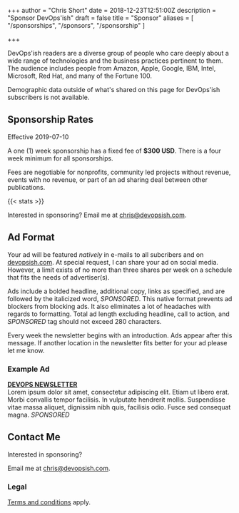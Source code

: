 +++
author = "Chris Short"
date = 2018-12-23T12:51:00Z
description = "Sponsor DevOps'ish"
draft = false
title = "Sponsor"
aliases = [
    "/sponsorships",
    "/sponsors",
    "/sponsorship"
]

+++

DevOps'ish readers are a diverse group of people who care deeply about a wide range of technologies and the business practices pertinent to them. The audience includes people from Amazon, Apple, Google, IBM, Intel, Microsoft, Red Hat, and many of the Fortune 100.

Demographic data outside of what's shared on this page for DevOps'ish subscribers is not available.

## Sponsorship Rates

Effective 2019-07-10

A one (1) week sponsorship has a fixed fee of **$300 USD**. There is a four week minimum for all sponsorships.

Fees are negotiable for nonprofits, community led projects without revenue, events with no revenue, or part of an ad sharing deal between other publications.

{{< stats >}}

Interested in sponsoring? Email me at [chris@devopsish.com](mailto:chris@devopsish.com).

## Ad Format

Your ad will be featured *natively* in e-mails to all subcribers and on [devopsish.com](https://devopsish.com/). At special request, I can share your ad on social media. However, a limit exists of no more than three shares per week on a schedule that fits the needs of advertiser(s).

Ads include a bolded headline, additional copy, links as specified, and are followed by the italicized word, *SPONSORED*. This native format prevents ad blockers from blocking ads. It also eliminates a lot of headaches with regards to formatting. Total ad length excluding headline, call to action, and *SPONSORED* tag should not exceed 280 characters.

Every week the newsletter begins with an introduction. Ads appear after this message. If another location in the newsletter fits better for your ad please let me know.

### Example Ad

[**DEVOPS NEWSLETTER**](https://devopsish.com/)  
Lorem ipsum dolor sit amet, consectetur adipiscing elit. Etiam ut libero erat. Morbi convallis tempor facilisis. In vulputate hendrerit mollis. Suspendisse vitae massa aliquet, dignissim nibh quis, facilisis odio. Fusce sed consequat magna. *SPONSORED*

## Contact Me

Interested in sponsoring?

Email me at [chris@devopsish.com](mailto:chris@devopsish.com).

### Legal

[Terms and conditions](/terms/) apply.
